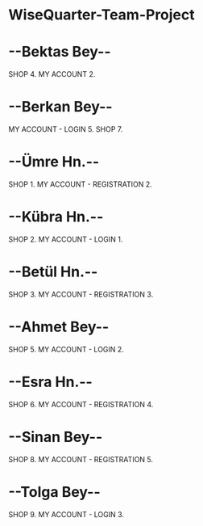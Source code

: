 # WiseQuarter-Team-Project


# --Bektas Bey--
SHOP 4.
MY ACCOUNT 2.


# --Berkan Bey--
MY ACCOUNT - LOGIN 5.
SHOP 7.


# --Ümre Hn.--
SHOP 1.
MY ACCOUNT - REGISTRATION 2.


# --Kübra Hn.--
SHOP 2.
MY ACCOUNT - LOGIN 1.


# --Betül Hn.--
SHOP 3.
MY ACCOUNT - REGISTRATION 3.


# --Ahmet Bey--
SHOP 5.
MY ACCOUNT - LOGIN 2.


# --Esra Hn.--
SHOP 6.
MY ACCOUNT - REGISTRATION 4.


# --Sinan Bey--
SHOP 8. 
MY ACCOUNT - REGISTRATION 5.


# --Tolga Bey--
SHOP 9.
MY ACCOUNT - LOGIN 3.






